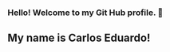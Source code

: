 ### Hello! Welcome to my Git Hub profile. 👋
## My name is Carlos Eduardo!
<!--
**CarlosEduFF/CarlosEduFF** is a ✨ _special_ ✨ repository because its `README.md` (this file) appears on your GitHub profile.

Here are some ideas to get you started:

- I’m currently learning Developing Systems and Analitcs!
- I'm learning <img src="https://cdn.jsdelivr.net/gh/devicons/devicon@latest/icons/html5/html5-original-wordmark.svg" />
  <link rel="stylesheet" type='text/css' href="https://cdn.jsdelivr.net/gh/devicons/devicon@latest/devicon.min.css" />
-->
